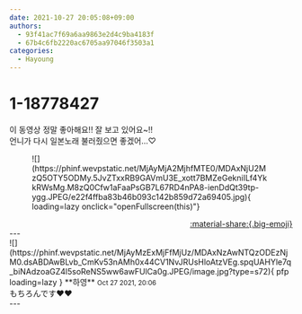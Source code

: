 ```yaml
---
date: 2021-10-27 20:05:08+09:00
authors:
  - 93f41ac7f69a6aa9863e2d4c9ba4183f
  - 67b4c6fb2220ac6705aa97046f3503a1
categories:
  - Hayoung
---
```


# 1-18778427

<div class="post-container" markdown="1">
<div class="content-container md-sidebar__scrollwrap" markdown="1">

이 동영상 정말 좋아해요!! 잘 보고 있어요~!!<br>언니가 다시 일본노래 불러줬으면 좋겠어…♡
<figure markdown="1">
![](https://phinf.wevpstatic.net/MjAyMjA2MjhfMTE0/MDAxNjU2MzQ5OTY5ODMy.5JvZTxxRB9GAVmU3E_xott7BMZeGekniILf4YkkRWsMg.M8zQ0Cfw1aFaaPsGB7L67RD4nPA8-ienDdQt39tp-ygg.JPEG/e22f4ffba83b46b093c142b859d72a69405.jpg){ loading=lazy onclick="openFullscreen(this)"}
</figure>


</div>
</div>

<div style="text-align: right;" markdown="1">
<a href="https://weverse.io/fromis9/fanpost/1-18778427" style="text-align: right;">:material-share:{.big-emoji}</a>
</div>
---

<div class="comments-container md-sidebar__scrollwrap" markdown="1">
<div class="comment" markdown="1">
<div class='id-container' markdown="1">
![](https://phinf.wevpstatic.net/MjAyMzExMjFfMjUz/MDAxNzAwNTQzODEzNjM0.dsABDAwBLvb_CmKv53nAMh0x44CV1NvJRUsHloAtzVEg.spqUAHYle7q_biNAdzoaGZ4l5soReNS5ww6awFUlCa0g.JPEG/image.jpg?type=s72){ pfp loading=lazy }
**<span class="artist">하영</span>** <small>Oct 27 2021, 20:06</small><br>
</div>
<div class='comment-body' markdown="1">
もちろんです♥️♥️
</div>
</div>
</div>
---
